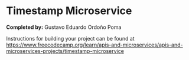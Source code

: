 # Timestamp Microservice

**Completed by:** Gustavo Eduardo Ordoño Poma

Instructions for building your project can be found at https://www.freecodecamp.org/learn/apis-and-microservices/apis-and-microservices-projects/timestamp-microservice
